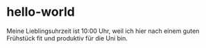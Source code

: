 # hello-world

Meine Lieblingsuhrzeit ist 10:00 Uhr, weil ich hier nach einem guten Frühstück fit und produktiv für die Uni bin.
